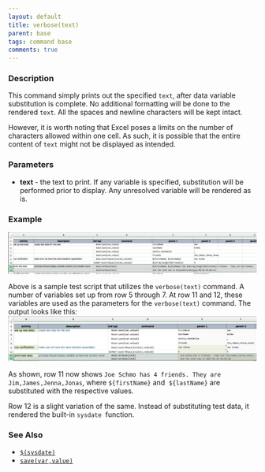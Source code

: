 ```yaml
---
layout: default
title: verbose(text)
parent: base
tags: command base
comments: true
---
```



### Description
This command simply prints out the specified `text`, after data variable substitution is complete. No additional 
formatting will be done to the rendered `text`.  All the spaces and newline characters will be kept intact.

However, it is worth noting that Excel poses a limits on the number of characters allowed within one cell. As such, 
it is possible that the entire content of `text` might not be displayed as intended.


### Parameters
- **text** - the text to print. If any variable is specified, substitution will be performed prior to display. 
  Any unresolved variable will be rendered as is.


### Example
![script](image/verbose_01.png)

Above is a sample test script that utilizes the `verbose(text)` command. A number of variables set up from row 5 
through 7. At row 11 and 12, these variables are used as the parameters for the `verbose(text)` command. The 
output looks like this:
![](image/verbose_02.png)

As shown, row 11 now shows `Joe Schmo has 4 friends. They are Jim,James,Jenna,Jonas`, where `${firstName}` and 
`${lastName}` are substituted with the respective values.

Row 12 is a slight variation of the same. Instead of substituting test data, it rendered the built-in `sysdate` 
function.


### See Also
- [`$(sysdate)`](../../functions/$(sysdate))
- [`save(var,value)`](save(var,value))
